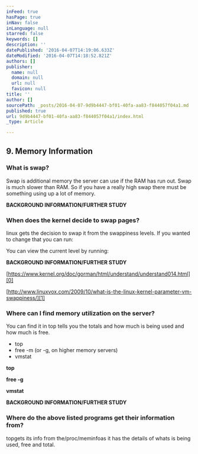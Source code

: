 ```yaml
---
inFeed: true
hasPage: true
inNav: false
inLanguage: null
starred: false
keywords: []
description: ''
datePublished: '2016-04-07T14:19:06.633Z'
dateModified: '2016-04-07T14:18:52.821Z'
authors: []
publisher:
  name: null
  domain: null
  url: null
  favicon: null
title: ''
author: []
sourcePath: _posts/2016-04-07-9d9b4447-bf01-40fa-aa83-f844057f04a1.md
published: true
url: 9d9b4447-bf01-40fa-aa83-f844057f04a1/index.html
_type: Article

---
```

## 9\. Memory Information

### What is swap?

Swap is additional memory the server can use if the RAM has run out. Swap is much slower than RAM. So if you have a really high swap there must be something using up a lot of memory.

**BACKGROUND INFORMATION/FURTHER STUDY**

### When does the kernel decide to swap pages?

linux gets the decision to swap it from the swappiness levels. If you wanted to change that you can run:

You can view the current level by running:

**BACKGROUND INFORMATION/FURTHER STUDY**

[https://www.kernel.org/doc/gorman/html/understand/understand014.html][0]

[http://www.linuxvox.com/2009/10/what-is-the-linux-kernel-parameter-vm-swappiness/][1]

### Where can I find memory utilization on the server?

You can find it in top tells you the totals and how much is being used and how much is free.

* top
* free -m (or -g, on higher memory servers)
* vmstat

**top**

**free -g**

**vmstat**

**BACKGROUND INFORMATION/FURTHER STUDY**

### Where do the above listed programs get their information from?

topgets its info from the/proc/meminfoas it has the details of whats is being used, free and total.

[0]: https://web.archive.org/web/20150320081800/https://www.kernel.org/doc/gorman/html/understand/understand014.html
[1]: https://web.archive.org/web/20150320081800/http://www.linuxvox.com/2009/10/what-is-the-linux-kernel-parameter-vm-swappiness/
